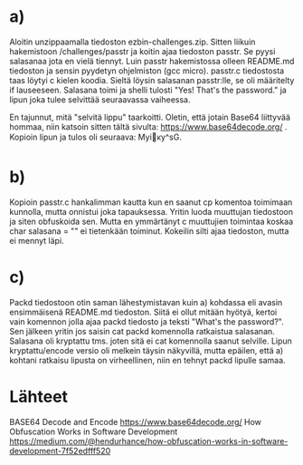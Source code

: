 # a)
Aloitin unzippaamalla tiedoston ezbin-challenges.zip. Sitten liikuin hakemistoon /challenges/passtr ja koitin ajaa tiedoston passtr. Se pyysi salasanaa jota en vielä tiennyt. Luin passtr hakemistossa olleen README.md tiedoston ja sensin pyydetyn ohjelmiston (gcc micro). passtr.c tiedostosta taas löytyi c kielen koodia. Sieltä löysin salasanan passtr:lle, se oli määritelty if lauseeseen. Salasana toimi ja shelli tulosti "Yes! That's the password." ja lipun joka tulee selvittää seuraavassa vaiheessa.

En tajunnut, mitä "selvitä lippu" taarkoitti. Oletin, että jotain Base64 liittyvää hommaa, niin katsoin sitten tältä sivulta: https://www.base64decode.org/ . Kopioin lipun ja tulos oli seuraava: Myiκy^sG.

# b)

Kopioin passtr.c hankalimman kautta kun en saanut cp komentoa toimimaan kunnolla, mutta onnistui joka tapauksessa. Yritin luoda muuttujan tiedostoon ja siten obfuskoida sen. Mutta en ymmärtänyt c muuttujien toimintaa koskaa char salasana = "" ei tietenkään toiminut. Kokeilin silti ajaa tiedoston, mutta ei mennyt läpi.

# c)

Packd tiedostoon otin saman lähestymistavan kuin a) kohdassa eli avasin ensimmäisenä README.md tiedoston. Siitä ei ollut mitään hyötyä, kertoi vain komennon jolla ajaa packd tiedosto ja teksti "What's the password?". Sen jälkeen yritin jos saisin cat packd komennolla ratkaistua salasanan. Salasana oli kryptattu tms. joten sitä ei cat komennolla saanut selville. Lipun kryptattu/encode versio oli melkein täysin näkyvillä, mutta epäilen, että a) kohtani ratkaisu lipusta on virheellinen, niin en tehnyt packd lipulle samaa.

# Lähteet
BASE64 Decode and Encode https://www.base64decode.org/
How Obfuscation Works in Software Development https://medium.com/@hendurhance/how-obfuscation-works-in-software-development-7f52edfff520
